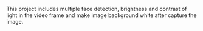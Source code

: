 This project includes multiple face detection, brightness and contrast of light in the video frame and make image background white after capture the image.
